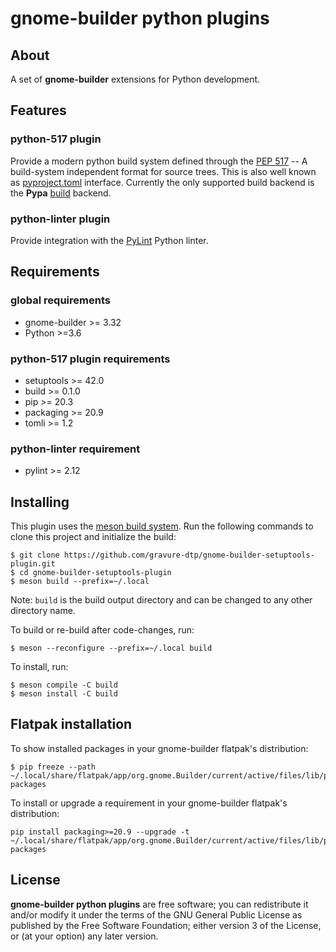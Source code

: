 # gnome-builder python plugins

## About

A set of **gnome-builder** extensions for Python development.


## Features

### python-517 plugin
Provide a modern python build system defined through the [PEP 517](https://www.python.org/dev/peps/pep-0517/#build-requirements) -- A build-system independent format for source trees. This is also well known as [pyproject.toml](https://pip.pypa.io/en/stable/reference/build-system/pyproject-toml/) interface.
Currently the only supported build backend is the **Pypa** [build](https://pypa-build.readthedocs.io/en/latest/) backend.

### python-linter plugin
Provide integration with the [PyLint](https://pylint.org/) Python linter.


## Requirements

### global requirements
* gnome-builder >= 3.32
* Python >=3.6

### python-517 plugin requirements
* setuptools >= 42.0
* build >= 0.1.0
* pip >= 20.3
* packaging >= 20.9
* tomli >= 1.2

### python-linter requirement
* pylint >= 2.12


## Installing

This plugin uses the [meson build system](http://mesonbuild.com/). Run the following
commands to clone this project and initialize the build:

```
$ git clone https://github.com/gravure-dtp/gnome-builder-setuptools-plugin.git
$ cd gnome-builder-setuptools-plugin
$ meson build --prefix=~/.local
```

Note: `build` is the build output directory and can be changed to any other
directory name.

To build or re-build after code-changes, run:

```
$ meson --reconfigure --prefix=~/.local build
```

To install, run:

```
$ meson compile -C build
$ meson install -C build
```

## Flatpak installation

To show installed packages in your gnome-builder flatpak's distribution:

```
$ pip freeze --path ~/.local/share/flatpak/app/org.gnome.Builder/current/active/files/lib/python3.9/site-packages
```

To install or upgrade a requirement in your gnome-builder flatpak's distribution:

```
pip install packaging>=20.9 --upgrade -t ~/.local/share/flatpak/app/org.gnome.Builder/current/active/files/lib/python3.9/site-packages
```



## License

**gnome-builder python plugins** are free software; you can redistribute it and/or modify it under the terms of the GNU General Public License as published by the Free Software Foundation; either version 3 of the License, or (at your option) any later version.

